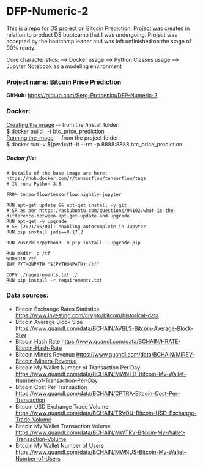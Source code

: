 # DFP-Numeric-2

This is a repo for DS project on Bitcoin Prediction. 
Project was created in relation to product DS bootcamp that I was undergoing. 
Project was accepted by the bootcamp leader and was left unfinished on the stage of 90% ready.

Core characteristics:
--> Docker usage
--> Python Classes usage
--> Jupyter Notebook as a modeling environment

### **Project name**: Bitcoin Price Prediction

**GitHub**: https://github.com/Serg-Protsenko/DFP-Numeric-2

### **Docker**: <br>
<u>Creating the image</u> -- from the /install folder:<br>
$ docker build . -t btc_price_prediction <br>
<u>Running the image</u> -- from the project folder:<br> 
$ docker run -v $(pwd):/tf -it --rm -p 8888:8888 btc_price_prediction

##### **Docker file**:
```commandline
# Details of the base image are here: https://hub.docker.com/r/tensorflow/tensorflow/tags
# It runs Python 3.6

FROM tensorflow/tensorflow:nightly-jupyter

RUN apt-get update && apt-get install -y git
# SR as per https://askubuntu.com/questions/94102/what-is-the-difference-between-apt-get-update-and-upgrade
RUN apt-get -y upgrade 
# SR [2021/06/01]: enabling autocomplete in Jupyter
RUN pip install jedi==0.17.2 

RUN /usr/bin/python3 -m pip install --upgrade pip

RUN mkdir -p /tf
WORKDIR /tf
ENV PYTHONPATH "${PYTHONPATH}:/tf"

COPY ./requirements.txt ./
RUN pip install -r requirements.txt
```

### **Data sources**: <br>
* Bitcoin Exchange Rates Statistics https://www.investing.com/crypto/bitcoin/historical-data
* Bitcoin Average Block Size https://www.quandl.com/data/BCHAIN/AVBLS-Bitcoin-Average-Block-Size
* Bitcoin Hash Rate https://www.quandl.com/data/BCHAIN/HRATE-Bitcoin-Hash-Rate 
* Bitcoin Miners Revenue https://www.quandl.com/data/BCHAIN/MIREV-Bitcoin-Miners-Revenue 
* Bitcoin My Wallet Number of Transaction Per Day https://www.quandl.com/data/BCHAIN/MWNTD-Bitcoin-My-Wallet-Number-of-Transaction-Per-Day
* Bitcoin Cost Per Transaction https://www.quandl.com/data/BCHAIN/CPTRA-Bitcoin-Cost-Per-Transaction
* Bitcoin USD Exchange Trade Volume https://www.quandl.com/data/BCHAIN/TRVOU-Bitcoin-USD-Exchange-Trade-Volume
* Bitcoin My Wallet Transaction Volume https://www.quandl.com/data/BCHAIN/MWTRV-Bitcoin-My-Wallet-Transaction-Volume
* Bitcoin My Wallet Number of Users https://www.quandl.com/data/BCHAIN/MWNUS-Bitcoin-My-Wallet-Number-of-Users
